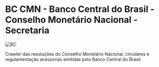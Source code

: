 # BC CMN - Banco Central do Brasil - Conselho Monetário Nacional - Secretaria

![BC](https://upload.wikimedia.org/wikipedia/commons/b/b5/Banco_Central_do_Brasil_logo.png)

Crawler das resoluções do Conselho Monetário Nacional, circulares e regulamentação acessorias emitidas pelo Banco Central do Brasil.
